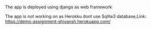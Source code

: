 The app is deployed using django as web framework 
 
 
 
 The app is not working on as Herokku dont use Sqlite3 database,Link: https://demo-assignment-shivansh.herokuapp.com/ 

